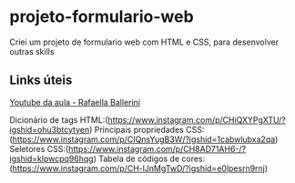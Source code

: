 # projeto-formulario-web
Criei um projeto de formulario web com HTML e CSS, para desenvolver outras skills

## Links úteis

[Youtube da aula - Rafaella Ballerini](https://www.youtube.com/watch?v=wwqOJ2o84S4)

Dicionário de tags HTML:(https://www.instagram.com/p/CHiQXYPgXTU/?igshid=ohu3btcytyen)
Principais propriedades CSS:(https://www.instagram.com/p/CIQnsYugB3W/?igshid=1cabwlubxa2qa)
Seletores CSS:(https://www.instagram.com/p/CH8AD71AH6-/?igshid=klpwcpq96hqg)
Tabela de códigos de cores:(https://www.instagram.com/p/CH-lJnMgTwD/?igshid=e0lpesrn9rnj)
